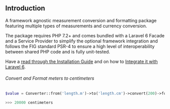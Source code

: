 ## Introduction

A framework agnostic measurement conversion and formatting package featuring multiple types of measurements and currency conversion.

The package requires PHP 7.2+ and comes bundled with a Laravel 6 Facade and a Service Provider to simplify the optional framework integration and follows the FIG standard PSR-4 to ensure a high level of interoperability between shared PHP code and is fully unit-tested.

Have a [read through the Installation Guide](#installation) and on how to [Integrate it with Laravel 6](#laravel-6).

###### Convert and Format meters to centimeters

```php
$value = Converter::from('length.m')->to('length.cm')->convert(200)->format();

>>> 20000 centimeters
```
